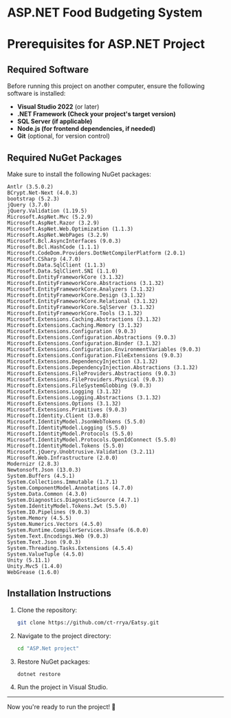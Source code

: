 # ASP.NET Food Budgeting System 



# Prerequisites for ASP.NET Project

## Required Software
Before running this project on another computer, ensure the following software is installed:

- **Visual Studio 2022** (or later)
- **.NET Framework (Check your project's target version)**
- **SQL Server (if applicable)**
- **Node.js (for frontend dependencies, if needed)**
- **Git** (optional, for version control)

## Required NuGet Packages
Make sure to install the following NuGet packages:

```plaintext
Antlr (3.5.0.2)
BCrypt.Net-Next (4.0.3)
bootstrap (5.2.3)
jQuery (3.7.0)
jQuery.Validation (1.19.5)
Microsoft.AspNet.Mvc (5.2.9)
Microsoft.AspNet.Razor (3.2.9)
Microsoft.AspNet.Web.Optimization (1.1.3)
Microsoft.AspNet.WebPages (3.2.9)
Microsoft.Bcl.AsyncInterfaces (9.0.3)
Microsoft.Bcl.HashCode (1.1.1)
Microsoft.CodeDom.Providers.DotNetCompilerPlatform (2.0.1)
Microsoft.CSharp (4.7.0)
Microsoft.Data.SqlClient (1.1.3)
Microsoft.Data.SqlClient.SNI (1.1.0)
Microsoft.EntityFrameworkCore (3.1.32)
Microsoft.EntityFrameworkCore.Abstractions (3.1.32)
Microsoft.EntityFrameworkCore.Analyzers (3.1.32)
Microsoft.EntityFrameworkCore.Design (3.1.32)
Microsoft.EntityFrameworkCore.Relational (3.1.32)
Microsoft.EntityFrameworkCore.SqlServer (3.1.32)
Microsoft.EntityFrameworkCore.Tools (3.1.32)
Microsoft.Extensions.Caching.Abstractions (3.1.32)
Microsoft.Extensions.Caching.Memory (3.1.32)
Microsoft.Extensions.Configuration (9.0.3)
Microsoft.Extensions.Configuration.Abstractions (9.0.3)
Microsoft.Extensions.Configuration.Binder (3.1.32)
Microsoft.Extensions.Configuration.EnvironmentVariables (9.0.3)
Microsoft.Extensions.Configuration.FileExtensions (9.0.3)
Microsoft.Extensions.DependencyInjection (3.1.32)
Microsoft.Extensions.DependencyInjection.Abstractions (3.1.32)
Microsoft.Extensions.FileProviders.Abstractions (9.0.3)
Microsoft.Extensions.FileProviders.Physical (9.0.3)
Microsoft.Extensions.FileSystemGlobbing (9.0.3)
Microsoft.Extensions.Logging (3.1.32)
Microsoft.Extensions.Logging.Abstractions (3.1.32)
Microsoft.Extensions.Options (3.1.32)
Microsoft.Extensions.Primitives (9.0.3)
Microsoft.Identity.Client (3.0.8)
Microsoft.IdentityModel.JsonWebTokens (5.5.0)
Microsoft.IdentityModel.Logging (5.5.0)
Microsoft.IdentityModel.Protocols (5.5.0)
Microsoft.IdentityModel.Protocols.OpenIdConnect (5.5.0)
Microsoft.IdentityModel.Tokens (5.5.0)
Microsoft.jQuery.Unobtrusive.Validation (3.2.11)
Microsoft.Web.Infrastructure (2.0.0)
Modernizr (2.8.3)
Newtonsoft.Json (13.0.3)
System.Buffers (4.5.1)
System.Collections.Immutable (1.7.1)
System.ComponentModel.Annotations (4.7.0)
System.Data.Common (4.3.0)
System.Diagnostics.DiagnosticSource (4.7.1)
System.IdentityModel.Tokens.Jwt (5.5.0)
System.IO.Pipelines (9.0.3)
System.Memory (4.5.5)
System.Numerics.Vectors (4.5.0)
System.Runtime.CompilerServices.Unsafe (6.0.0)
System.Text.Encodings.Web (9.0.3)
System.Text.Json (9.0.3)
System.Threading.Tasks.Extensions (4.5.4)
System.ValueTuple (4.5.0)
Unity (5.11.1)
Unity.Mvc5 (1.4.0)
WebGrease (1.6.0)
```

## Installation Instructions
1. Clone the repository:
   ```sh
   git clone https://github.com/ct-rrya/Eatsy.git
   ```
2. Navigate to the project directory:
   ```sh
   cd "ASP.Net project"
   ```
3. Restore NuGet packages:
   ```sh
   dotnet restore
   ```
4. Run the project in Visual Studio.

---
Now you're ready to run the project! 🚀
